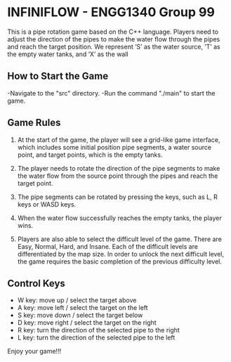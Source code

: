 # INFINIFLOW - ENGG1340 Group 99

This is a pipe rotation game based on the C++ language. Players need to adjust the direction of the pipes to make the water flow through the pipes and reach the target position. We represent ’S’ as the water source, ’T’ as the empty water tanks, and ‘X’ as the wall

## How to Start the Game

-Navigate to the "src" directory.
-Run the command "./main" to start the game.

## Game Rules

1. At the start of the game, the player will see a grid-like game interface, which includes some initial position pipe segments, a water source point, and target points, which is the empty tanks.

2. The player needs to rotate the direction of the pipe segments to make the water flow from the source point through the pipes and reach the target point.

3. The pipe segments can be rotated by pressing the keys, such as L, R keys or WASD keys.

4. When the water flow successfully reaches the empty tanks, the player wins.

5. Players are also able to select the difficult level of the game. There are Easy, Normal, Hard, and Insane. Each of the difficult levels are differentiated by the map size. In order to unlock the next difficult level, the game requires the basic completion of the previous difficulty level. 

## Control Keys

- W key: move up / select the target above 
- A key: move left / select the target on the left  
- S key: move down / select the target below
- D key: move right / select the target on the right 
- R key: turn the direction of the selected pipe to the right 
- L key: turn the direction of the selected pipe to the left

Enjoy your game!!!
